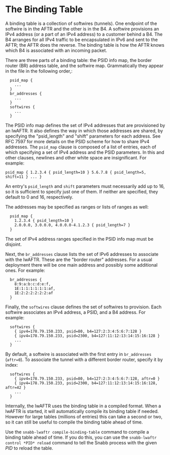 # The Binding Table

A binding table is a collection of softwires (tunnels).  One endpoint
of the softwire is in the AFTR and the other is in the B4.  A
softwire provisions an IPv4 address (or a part of an IPv4 address) to
a customer behind a B4.  The B4 arranges for all IPv4 traffic to be
encapsulated in IPv6 and sent to the AFTR; the AFTR does the reverse.
The binding table is how the AFTR knows which B4 is associated with
an incoming packet.

There are three parts of a binding table: the PSID info map, the
border router (BR) address table, and the softwire map.  Grammatically
they appear in the file in the following order,:

```
  psid_map {
    ...
  }
  br_addresses {
    ...
  }
  softwires {
    ...
  }
```

The PSID info map defines the set of IPv4 addresses that are provisioned
by an lwAFTR.  It also defines the way in which those addresses are
shared, by specifying the "psid_length" and "shift" parameters for each
address.  See RFC 7597 for more details on the PSID scheme for how to
share IPv4 addresses.  The `psid_map` clause is composed of a list of
entries, each of which specifying a set of IPv4 address and the PSID
parameters.  In this and other clauses, newlines and other white space
are insignificant.  For example:

``
  psid_map {
    1.2.3.4 { psid_length=10 }
    5.6.7.8 { psid_length=5, shift=11 }
    ...
  }
``

An entry's `psid_length` and `shift` parameters must necessarily add up
to 16, so it is sufficient to specify just one of them.  If neither are
specified, they default to 0 and 16, respectively.

The addresses may be specified as ranges or lists of ranges as well:

```
  psid_map {
    1.2.3.4 { psid_length=10 }
    2.0.0.0, 3.0.0.0, 4.0.0.0-4.1.2.3 { psid_length=7 }
  }
```

The set of IPv4 address ranges specified in the PSID info map must be
disjoint.

Next, the `br_addresses` clause lists the set of IPv6 addresses to
associate with the lwAFTR.  These are the "border router" addresses.
For a usual deployment there will be one main address and possibly some
additional ones.  For example:

```
  br_addresses {
    8:9:a:b:c:d:e:f,
    1E:1:1:1:1:1:1:af,
    1E:2:2:2:2:2:2:af
  }
```

Finally, the `softwires` clause defines the set of softwires to
provision.  Each softwire associates an IPv4 address, a PSID, and a B4
address.  For example:

```
  softwires {
    { ipv4=178.79.150.233, psid=80, b4=127:2:3:4:5:6:7:128 }
    { ipv4=178.79.150.233, psid=2300, b4=127:11:12:13:14:15:16:128 }
    ...
  }
```

By default, a softwire is associated with the first entry in
`br_addresses` (`aftr=0`).  To associate the tunnel with a different
border router, specify it by index:

```
  softwires {
    { ipv4=178.79.150.233, psid=80, b4=127:2:3:4:5:6:7:128, aftr=0 }
    { ipv4=178.79.150.233, psid=2300, b4=127:11:12:13:14:15:16:128, aftr=42 }
    ...
  }
```

Internally, the lwAFTR uses the binding table in a compiled format.
When a lwAFTR is started, it will automatically compile its binding
table if needed.  However for large tables (millions of entries) this
can take a second or two, so it can still be useful to compile the
binding table ahead of time.

Use the `snabb-lwaftr compile-binding-table` command to compile a
binding table ahead of time.  If you do this, you can use the
`snabb-lwaftr control *PID* reload` command to tell the Snabb process
with the given *PID* to reload the table.
